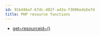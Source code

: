 ```yaml
---
id: 91bd46af-67dc-402f-ad3a-f3096eda5e7d
title: PHP resource functions
---
```


-   [get~resourceid~()](20201113120246-get_resource_id)
